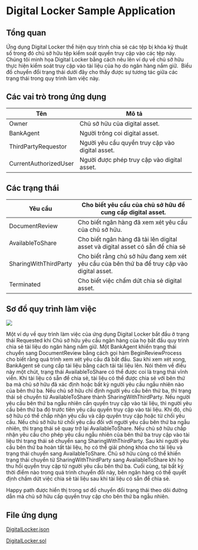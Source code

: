 Digital Locker Sample Application
==================================================================

Tổng quan
---------

Ứng dụng Digital Locker thể hiện quy trình chia sẻ các tệp bị khóa kỹ thuật số trong đó chủ sở hữu tệp kiểm soát quyền truy cập vào các tệp này. Chúng tôi minh họa Digital Locker bằng cách nêu lên ví dụ về chủ sở hữu thực hiện kiểm soát truy cập vào tài liệu của họ do ngân hàng nắm giữ.  Biểu đồ chuyển đổi trạng thái dưới đây cho thấy được sự tương tác giữa các trạng thái trong quy trình làm việc này. 

Các vai trò trong ứng dụng
------------------

| Tên                   | Mô tả                                           |
| --------------------- | ----------------------------------------------- |
| Owner                 | Chủ sở hữu của digital asset.                   |
| BankAgent             | Người trông coi digital asset.                  |
| ThirdPartyRequestor   | Người yêu cầu quyền truy cập vào digital asset. |
| CurrentAuthorizedUser | Người được phép truy cập vào digital asset.     |

Các trạng thái
-------

| Yêu cầu               | Cho biết yêu cầu của chủ sở hữu để cung cấp digital asset.   |
| --------------------- | ------------------------------------------------------------ |
| DocumentReview        | Cho biết ngân hàng đã xem xét yêu cầu của chủ sở hữu.        |
| AvailableToShare      | Cho biết ngân hàng đã tải lên digital asset và digital asset có sẵn để chia sẻ |
| SharingWithThirdParty | Cho biết rằng chủ sở hữu đang xem xét yêu cầu của bên thứ ba để truy cập vào digital asset. |
| Terminated            | Cho biết việc chấm dứt chia sẻ digital asset.                |

Sơ đồ quy trình làm việc
-----------------

![](https://raw.githubusercontent.com/Azure-Samples/blockchain/master/blockchain-workbench/application-and-smart-contract-samples/digital-locker/media/3540f1547a7326c32df839411dfbf0b8.png)

Một ví dụ về quy trình làm việc của ứng dụng Digital Locker bắt đầu ở trạng thái Requested khi Chủ sở hữu yêu cầu ngân hàng của họ bắt đầu quy trình chia sẻ tài liệu do ngân hàng nắm giữ. Một BankAgent khiến trạng thái chuyển sang DocumentReview bằng cách gọi hàm BeginReviewProcess cho biết rằng quá trình xem xét yêu cầu đã bắt đầu. Sau khi xem xét xong, BankAgent sẽ cung cấp tài liệu bằng cách tải tài liệu lên. Nói thêm về điều này một chút, trạng thái AvailableToShare có thể được coi là trạng thái vĩnh viễn. Khi tài liệu có sẵn để chia sẻ, tài liệu có thể được chia sẻ với bên thứ ba mà chủ sở hữu đã xác định hoặc bất kỳ người yêu cầu ngẫu nhiên nào của bên thứ ba. Nếu chủ sở hữu chỉ định người yêu cầu bên thứ ba, thì trạng thái sẽ chuyển từ AvailableToShare thành SharingWithThirdParty. Nếu người yêu cầu bên thứ ba ngẫu nhiên cần quyền truy cập vào tài liệu, thì người yêu cầu bên thứ ba đó trước tiên yêu cầu quyền truy cập vào tài liệu. Khi đó, chủ sở hữu có thể chấp nhận yêu cầu và cấp quyền truy cập hoặc từ chối yêu cầu. Nếu chủ sở hữu từ chối yêu cầu đối với người yêu cầu bên thứ ba ngẫu nhiên, thì trạng thái sẽ quay trở lại AvailableToShare. Nếu chủ sở hữu chấp nhận yêu cầu cho phép yêu cầu ngẫu nhiên của bên thứ ba truy cập vào tài liệu thì trạng thái sẽ chuyển sang SharingWithThirdParty. Sau khi người yêu cầu bên thứ ba hoàn tất tài liệu, họ có thể giải phóng khóa cho tài liệu và trạng thái chuyển sang AvailableToShare. Chủ sở hữu cũng có thể khiến trạng thái chuyển từ SharingWithThirdParty sang AvailableToShare khi họ thu hồi quyền truy cập từ người yêu cầu bên thứ ba. Cuối cùng, tại bất kỳ thời điểm nào trong quá trình chuyển đổi này, bên ngân hàng có thể quyết định chấm dứt việc chia sẻ tài liệu sau khi tài liệu có sẵn để chia sẻ.

Happy path được hiển thị trong sơ đồ chuyển đổi trạng thái theo dõi đường dẫn mà chủ sở hữu cấp quyền truy cập cho bên thứ ba ngẫu nhiên.

## File ứng dụng

[DigitalLocker.json](https://github.com/Azure-Samples/blockchain/blob/master/blockchain-workbench/application-and-smart-contract-samples/digital-locker/ethereum/DigitalLocker.json)

[DigitalLocker.sol](https://github.com/Azure-Samples/blockchain/blob/master/blockchain-workbench/application-and-smart-contract-samples/digital-locker/ethereum/DigitalLocker.sol)
